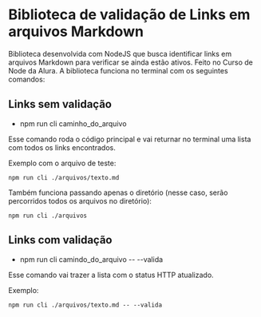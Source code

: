 # Biblioteca de validação de Links em arquivos Markdown
Biblioteca desenvolvida com NodeJS que busca identificar links em arquivos Markdown para verificar se ainda estão ativos. Feito no Curso de Node da Alura.
A biblioteca funciona no terminal com os seguintes comandos:

## Links sem validação
- npm run cli caminho_do_arquivo

Esse comando roda o código principal e vai returnar no terminal uma lista com todos os links encontrados.

Exemplo com o arquivo de teste:

`npm run cli ./arquivos/texto.md`

Também funciona passando apenas o diretório (nesse caso, serão percorridos todos os arquivos no diretório):

`npm run cli ./arquivos`

## Links com validação
- npm run cli camindo_do_arquivo -- --valida

Esse comando vai trazer a lista com o status HTTP atualizado.

Exemplo:

`npm run cli ./arquivos/texto.md -- --valida`
